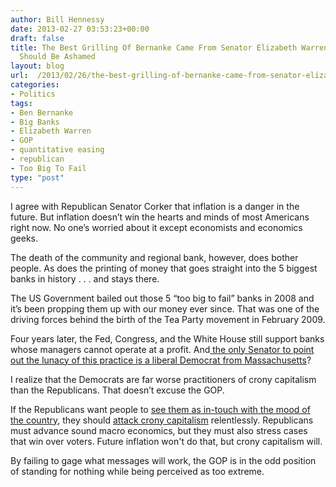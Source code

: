 ```yaml
---
author: Bill Hennessy
date: 2013-02-27 03:53:23+00:00
draft: false
title: The Best Grilling Of Bernanke Came From Senator Elizabeth Warren And Republicans
  Should Be Ashamed
layout: blog
url:  /2013/02/26/the-best-grilling-of-bernanke-came-from-senator-elizabeth-warren-and-republicans-should-be-ashamed/
categories:
- Politics
tags:
- Ben Bernanke
- Big Banks
- Elizabeth Warren
- GOP
- quantitative easing
- republican
- Too Big To Fail
type: "post"
---
```


I agree with Republican Senator Corker that inflation is a danger in the future. But inflation doesn’t win the hearts and minds of most Americans right now. No one’s worried about it except economists and economics geeks.



The death of the community and regional bank, however, does bother people. As does the printing of money that goes straight into the 5 biggest banks in history . . . and stays there.

The US Government bailed out those 5 “too big to fail” banks in 2008 and it’s been propping them up with our money ever since. That was one of the driving forces behind the birth of the Tea Party movement in February 2009.

Four years later, the Fed, Congress, and the White House still support banks whose managers cannot operate at a profit. And[ the only Senator to point out the lunacy of this practice is a liberal Democrat from Massachusetts](https://www.businessinsider.com/elizabeth-warren-on-bank-subsidy-2013-2)?

I realize that the Democrats are far worse practitioners of crony capitalism than the Republicans. That doesn’t excuse the GOP.

If the Republicans want people to [see them as in-touch with the mood of the country](https://www.people-press.org/2013/02/26/gop-seen-as-principled-but-out-of-touch-and-too-extreme/), they should [attack crony capitalism](https://hennessysview.com/2013/02/26/heres-the-one-book-every-conservative-must-read/) relentlessly. Republicans must advance sound macro economics, but they must also stress cases that win over voters. Future inflation won't do that, but crony capitalism will.

By failing to gage what messages will work, the GOP is in the odd position of standing for nothing while being perceived as too extreme.
